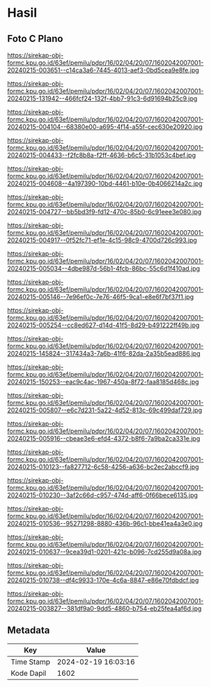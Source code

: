 # Hasil

## Foto C Plano

https://sirekap-obj-formc.kpu.go.id/63ef/pemilu/pdpr/16/02/04/20/07/1602042007001-20240215-003651--c14ca3a6-7445-4013-aef3-0bd5cea9e8fe.jpg

https://sirekap-obj-formc.kpu.go.id/63ef/pemilu/pdpr/16/02/04/20/07/1602042007001-20240215-131942--466fcf24-132f-4bb7-91c3-6d91694b25c9.jpg

https://sirekap-obj-formc.kpu.go.id/63ef/pemilu/pdpr/16/02/04/20/07/1602042007001-20240215-004104--68380e00-a695-4f14-a55f-cec630e20920.jpg

https://sirekap-obj-formc.kpu.go.id/63ef/pemilu/pdpr/16/02/04/20/07/1602042007001-20240215-004433--f2fc8b8a-f2ff-4636-b6c5-31b1053c4bef.jpg

https://sirekap-obj-formc.kpu.go.id/63ef/pemilu/pdpr/16/02/04/20/07/1602042007001-20240215-004608--4a197390-10bd-4461-b10e-0b4066214a2c.jpg

https://sirekap-obj-formc.kpu.go.id/63ef/pemilu/pdpr/16/02/04/20/07/1602042007001-20240215-004727--bb5bd3f9-fd12-470c-85b0-6c91eee3e080.jpg

https://sirekap-obj-formc.kpu.go.id/63ef/pemilu/pdpr/16/02/04/20/07/1602042007001-20240215-004917--0f52fc71-ef1e-4c15-98c9-4700d726c993.jpg

https://sirekap-obj-formc.kpu.go.id/63ef/pemilu/pdpr/16/02/04/20/07/1602042007001-20240215-005034--4dbe987d-56b1-4fcb-86bc-55c6d1f410ad.jpg

https://sirekap-obj-formc.kpu.go.id/63ef/pemilu/pdpr/16/02/04/20/07/1602042007001-20240215-005146--7e96ef0c-7e76-46f5-9ca1-e8e6f7bf37f1.jpg

https://sirekap-obj-formc.kpu.go.id/63ef/pemilu/pdpr/16/02/04/20/07/1602042007001-20240215-005254--cc8ed627-d14d-41f5-8d29-b491222ff49b.jpg

https://sirekap-obj-formc.kpu.go.id/63ef/pemilu/pdpr/16/02/04/20/07/1602042007001-20240215-145824--317434a3-7a6b-41f6-82da-2a35b5ead886.jpg

https://sirekap-obj-formc.kpu.go.id/63ef/pemilu/pdpr/16/02/04/20/07/1602042007001-20240215-150253--eac9c4ac-1967-450a-8f72-faa8185d468c.jpg

https://sirekap-obj-formc.kpu.go.id/63ef/pemilu/pdpr/16/02/04/20/07/1602042007001-20240215-005807--e6c7d231-5a22-4d52-813c-69c499daf729.jpg

https://sirekap-obj-formc.kpu.go.id/63ef/pemilu/pdpr/16/02/04/20/07/1602042007001-20240215-005916--cbeae3e6-efd4-4372-b8f6-7a9ba2ca331e.jpg

https://sirekap-obj-formc.kpu.go.id/63ef/pemilu/pdpr/16/02/04/20/07/1602042007001-20240215-010123--fa827712-6c58-4256-a636-bc2ec2abccf9.jpg

https://sirekap-obj-formc.kpu.go.id/63ef/pemilu/pdpr/16/02/04/20/07/1602042007001-20240215-010230--3af2c66d-c957-474d-aff6-0f66bece6135.jpg

https://sirekap-obj-formc.kpu.go.id/63ef/pemilu/pdpr/16/02/04/20/07/1602042007001-20240215-010536--95271298-8880-436b-96c1-bbe41ea4a3e0.jpg

https://sirekap-obj-formc.kpu.go.id/63ef/pemilu/pdpr/16/02/04/20/07/1602042007001-20240215-010637--9cea39d1-0201-421c-b096-7cd255d9a08a.jpg

https://sirekap-obj-formc.kpu.go.id/63ef/pemilu/pdpr/16/02/04/20/07/1602042007001-20240215-010738--df4c9933-170e-4c6a-8847-e86e70fdbdcf.jpg

https://sirekap-obj-formc.kpu.go.id/63ef/pemilu/pdpr/16/02/04/20/07/1602042007001-20240215-003827--381df9a0-9dd5-4860-b754-eb25fea4af6d.jpg


## Metadata

| Key        | Value               |
| ---------- | ------------------- |
| Time Stamp | 2024-02-19 16:03:16 |
| Kode Dapil | 1602                |



